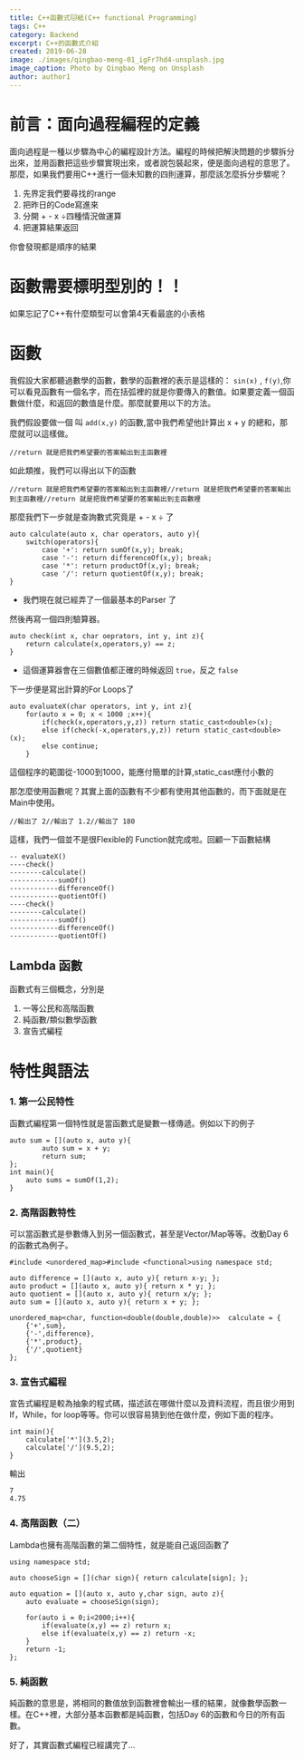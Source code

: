 ```yaml
---
title: C++函數式🐱紙(C++ functional Programming)
tags: C++
category: Backend
excerpt: C++的函數式介紹
created: 2019-06-28
image: ./images/qingbao-meng-01_igFr7hd4-unsplash.jpg
image_caption: Photo by Qingbao Meng on Unsplash
author: author1
---
```


# **前言：面向過程編程的定義**

面向過程是一種以步驟為中心的編程設計方法。編程的時候把解決問題的步驟拆分出來，並用函數把這些步驟實現出來，或者說包裝起來，便是面向過程的意思了。那麼，如果我們要用C++進行一個未知數的四則運算，那麼該怎麼拆分步驟呢？

1. 先界定我們要尋找的range
2. 把昨日的Code寫進來
3. 分開 + - x ÷四種情況做運算
4. 把運算結果返回

你會發現都是順序的結果

# **函數需要標明型別的！！**

如果忘記了C++有什麼類型可以會第4天看最底的小表格

# **函數**

我假設大家都聽過數學的函數，數學的函數裡的表示是這樣的： `sin(x)` , `f(y)`,你可以看見函數有一個名字，而在括弧裡的就是你要傳入的數值。如果要定義一個函數做什麼，和返回的數值是什麼。那麼就要用以下的方法。

我們假設要做一個 叫 `add(x,y)` 的函數,當中我們希望他計算出 x + y 的總和，那麼就可以這樣做。

    //return 就是把我們希望要的答案輸出到主函數裡

如此類推，我們可以得出以下的函數

    //return 就是把我們希望要的答案輸出到主函數裡//return 就是把我們希望要的答案輸出到主函數裡//return 就是把我們希望要的答案輸出到主函數裡

那麼我們下一步就是查詢數式究竟是 + - x ÷ 了

    auto calculate(auto x, char operators, auto y){
    	switch(operators){
    		case '+': return sumOf(x,y); break;
    		case '-': return differenceOf(x,y); break;
    		case '*': return productOf(x,y); break;
    		case '/': return quotientOf(x,y); break;
    }

- 我們現在就已經弄了一個最基本的Parser 了

然後再寫一個四則驗算器。

    auto check(int x, char oeprators, int y, int z){
    	return calculate(x,operators,y) == z;
    }

- 這個運算器會在三個數值都正確的時候返回 `true`，反之 `false`

下一步便是寫出計算的For Loops了

    auto evaluateX(char operators, int y, int z){
    	for(auto x = 0; x < 1000 ;x++){
    		if(check(x,operators,y,z)) return static_cast<double>(x);
    		else if(check(-x,operators,y,z)) return static_cast<double>(x);
    		else continue;
    	}

這個程序的範圍從-1000到1000，能應付簡單的計算,static_cast應付小數的

那怎麼使用函數呢？其實上面的函數有不少都有使用其他函數的，而下面就是在Main中使用。

    //輸出了 2//輸出了 1.2//輸出了 180

這樣，我們一個並不是很Flexible的 Function就完成啦。回顧一下函數結構

    -- evaluateX()
    ----check()
    --------calculate()
    ------------sumOf()
    ------------differenceOf()
    ------------quotientOf()
    ----check()
    --------calculate()
    ------------sumOf()
    ------------differenceOf()
    ------------quotientOf()

## Lambda 函數

函數式有三個概念，分別是

1. 一等公民和高階函數
2. 純函數/類似數學函數
3. 宣告式編程

# **特性與語法**

### **1. 第一公民特性**

函數式編程第一個特性就是當函數式是變數一樣傳遞。例如以下的例子

    auto sum = [](auto x, auto y){
    		auto sum = x + y;
    		return sum;
    };
    int main(){
    	auto sums = sumOf(1,2);
    }

### **2. 高階函數特性**

可以當函數式是參數傳入到另一個函數式，甚至是Vector/Map等等。改動Day 6的函數式為例子。

    #include <unordered_map>#include <functional>using namespace std;
    
    auto difference = [](auto x, auto y){ return x-y; };
    auto product = [](auto x, auto y){ return x * y; };
    auto quotient = [](auto x, auto y){ return x/y; };
    auto sum = [](auto x, auto y){ return x + y; };
    
    unordered_map<char, function<double(double,double)>>  calculate = {
        {'+',sum},
        {'-',difference},
        {'*',product},
        {'/',quotient}
    };

### **3. 宣告式編程**

宣告式編程是較為抽象的程式碼，描述該在哪做什麼以及資料流程，而且很少用到If，While，for loop等等。你可以很容易猜到他在做什麼，例如下面的程序。

    int main(){
    	calculate['*'](3.5,2);
    	calculate['/'](9.5,2);
    }

輸出

    7
    4.75

### **4. 高階函數（二）**

Lambda也擁有高階函數的第二個特性，就是能自己返回函數了

    using namespace std;
    
    auto chooseSign = [](char sign){ return calculate[sign]; };
    
    auto equation = [](auto x, auto y,char sign, auto z){
    	auto evaluate = chooseSign(sign);
    	
    	for(auto i = 0;i<2000;i++){
    		if(evaluate(x,y) == z) return x;
    		else if(evaluate(x,y) == z) return -x;
    	}
    	return -1;
    };

### **5. 純函數**

純函數的意思是，將相同的數值放到函數裡會輸出一樣的結果，就像數學函數一樣。在C++裡，大部分基本函數都是純函數，包括Day 6的函數和今日的所有函數。

好了，其實函數式編程已經講完了...